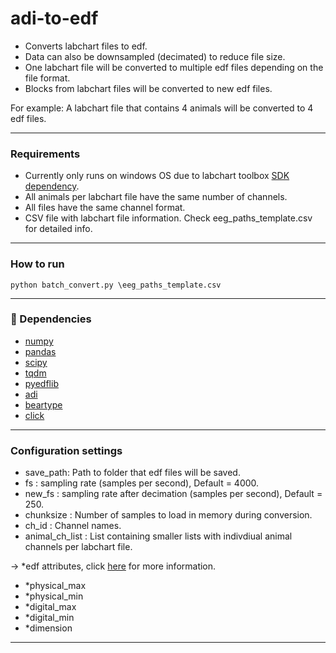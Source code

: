 # adi-to-edf
- Converts labchart files to edf.
- Data can also be downsampled (decimated) to reduce file size.
- One labchart file will be converted to multiple edf files depending on the file format.
- Blocks from labchart files will be converted to new edf files.

For example:
A labchart file that contains 4 animals will be converted to 4 edf files.

---

### Requirements
- Currently only runs on windows OS due to labchart toolbox [SDK dependency](https://www.adinstruments.com/support/knowledge-base/can-i-read-raw-data-recorded-labchart-data-files-another-companys-software).
- All animals per labchart file have the same number of channels.
- All files have the same channel format.
- CSV file with labchart file information. Check eeg_paths_template.csv for detailed info.
---
### How to run
    python batch_convert.py \eeg_paths_template.csv
---
### :snake: Dependencies

- [numpy](https://numpy.org/)
- [pandas](https://pandas.pydata.org/)
- [scipy](https://www.scipy.org/)
- [tqdm](https://github.com/tqdm/tqdm)
- [pyedflib](https://github.com/holgern/pyedflib)
- [adi](https://github.com/JimHokanson/adinstruments_sdk_python)
- [beartype](https://github.com/beartype/beartype)
- [click](https://click.palletsprojects.com/en/8.0.x/)

---

### Configuration settings
- save_path: Path to folder that edf files will be saved.
- fs : sampling rate (samples per second), Default = 4000.
- new_fs : sampling rate after decimation (samples per second), Default = 250.
- chunksize : Number of samples to load in memory during conversion.
- ch_id : Channel names.
- animal_ch_list : List containing smaller lists with indivdiual animal channels
per labchart file.
    
-> *edf attributes, click [here](https://pyedflib.readthedocs.io/en/latest/ref/edfwriter.html) for more information.
- *physical_max
- *physical_min
- *digital_max
- *digital_min
- *dimension

--------------
